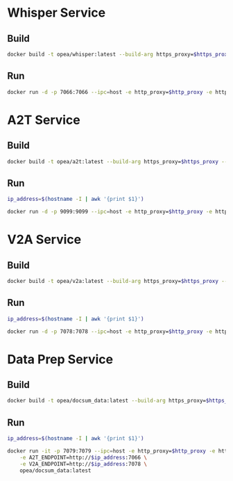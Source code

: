 
# Whisper Service 
## Build
```bash
docker build -t opea/whisper:latest --build-arg https_proxy=$https_proxy --build-arg http_proxy=$http_proxy -f comps/asr/whisper/dependency/Dockerfile .
```
## Run 
```bash
docker run -d -p 7066:7066 --ipc=host -e http_proxy=$http_proxy -e https_proxy=$https_proxy opea/whisper:latest
```


# A2T Service 
## Build
```bash
docker build -t opea/a2t:latest --build-arg https_proxy=$https_proxy --build-arg http_proxy=$http_proxy -f comps/dataprep/docsum/audio2text/Dockerfile_microservice .


```
## Run 
```bash
ip_address=$(hostname -I | awk '{print $1}')

docker run -d -p 9099:9099 --ipc=host -e http_proxy=$http_proxy -e https_proxy=$https_proxy -e A2T_ENDPOINT=http://$ip_address:7066 opea/a2t:latest
```



# V2A Service 
## Build
```bash
docker build -t opea/v2a:latest --build-arg https_proxy=$https_proxy --build-arg http_proxy=$http_proxy -f comps/dataprep/docsum/video2audio/Dockerfile_microservice .
```
## Run 
```bash
ip_address=$(hostname -I | awk '{print $1}')

docker run -d -p 7078:7078 --ipc=host -e http_proxy=$http_proxy -e https_proxy=$https_proxy opea/v2a:latest
```


# Data Prep Service 
## Build
```bash
docker build -t opea/docsum_data:latest --build-arg https_proxy=$https_proxy --build-arg http_proxy=$http_proxy -f comps/dataprep/docsum/Dockerfile_data_prep_microservice .
```
## Run 
```bash
ip_address=$(hostname -I | awk '{print $1}')

docker run -it -p 7079:7079 --ipc=host -e http_proxy=$http_proxy -e https_proxy=$https_proxy \
    -e A2T_ENDPOINT=http://$ip_address:7066 \
    -e V2A_ENDPOINT=http://$ip_address:7078 \
    opea/docsum_data:latest 

```











